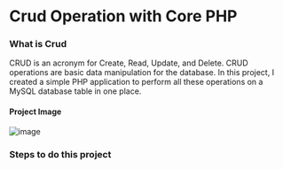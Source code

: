 # Crud Operation with Core PHP

### What is Crud
CRUD is an acronym for Create, Read, Update, and Delete. CRUD operations are basic data manipulation for the database. In this project, I created a simple PHP application to perform all these operations on a MySQL database table in one place.
#### Project Image
![image](https://user-images.githubusercontent.com/71719225/183742691-5f8da95f-5695-4319-a23b-3178b2f1ba02.png)


### Steps to do this project
